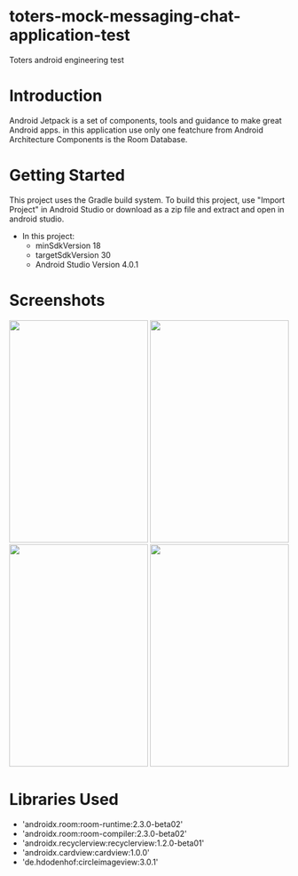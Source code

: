 # toters-mock-messaging-chat-application-test
Toters android engineering test
# Introduction
Android Jetpack is a set of components, tools and guidance to make great Android apps. in this application use only one featchure from Android Architecture Components is the Room Database.
# Getting Started
This project uses the Gradle build system. To build this project, use "Import Project" in Android Studio or download as a zip file and extract and open in android studio.
* In this project:
    * minSdkVersion 18
    * targetSdkVersion 30
    * Android Studio Version 4.0.1
# Screenshots
<img src="https://user-images.githubusercontent.com/52491316/109078851-b4195400-7706-11eb-99f1-2509c9d14660.png" width="250" height="400" />    <img src="https://user-images.githubusercontent.com/52491316/109080802-d9f42800-7709-11eb-9cea-f998569cad46.png" width="250" height="400" />    <img src="https://user-images.githubusercontent.com/52491316/109080860-f3956f80-7709-11eb-8c7a-dd0116705c1b.png" width="250" height="400" />    <img src="https://user-images.githubusercontent.com/52491316/109080889-00b25e80-770a-11eb-9886-f68984c1a904.png" width="250" height="400" /> 

# Libraries Used
   * 'androidx.room:room-runtime:2.3.0-beta02'
   * 'androidx.room:room-compiler:2.3.0-beta02'
   * 'androidx.recyclerview:recyclerview:1.2.0-beta01'
   * 'androidx.cardview:cardview:1.0.0'
   * 'de.hdodenhof:circleimageview:3.0.1'
